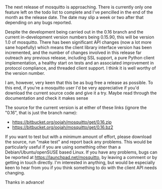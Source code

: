 <!--
.. title: Upcoming release
.. slug: upcoming-release
.. date: 2012-07-21 09:17:21
.. tags: Testing
.. category:
.. link:
.. description:
.. type: text
-->

The next release of mosquitto is approaching. There is currently only one
feature left on the todo list to complete and I've pencilled in the end of the
month as the release date. The date may slip a week or two after that depending
on any bugs reported.

Despite the development being carried out in the 0.16 branch and the current
in-development version numbers being 0.15.90, this will be version 1.0 of
mosquitto. There has been significant API changes (now a lot more sane
hopefully) which means the client library interface version has been
incremented, and the number of changes involved in this release far outreach
any previous release, including SSL support, a pure Python client
implementation, a healthy start on tests and an associated improvement in
protocol compliance, and threaded client support. I think it is well worthy of
the version number.

I am, however, very keen that this be as bug free a release as possible. To
this end, if you're a mosquitto user I'd be very appreciative if you'd download
the current source code and give it a try. Maybe read through the documentation
and check it makes sense

The source for the current version is at either of these links (ignore the
"0.16", that is just the branch name):

* <https://bitbucket.org/oojah/mosquitto/get/0.16.zip>
* <https://bitbucket.org/oojah/mosquitto/get/0.16.bz2>

If you want to test but with a minimum amount of effort, please download the
source, run "make test" and report back any problems. This would be
particularly useful if you are using something other than a
Debian/Ubuntu/openSUSE based Linux. If you have any problems, bugs can be
reported at <https://launchpad.net/mosquitto>, by leaving a comment or by
getting in touch directly. I'm interested in anything, but would be especially
keen to hear from you if you think something to do with the client API needs
changing.

Thanks in advance!
